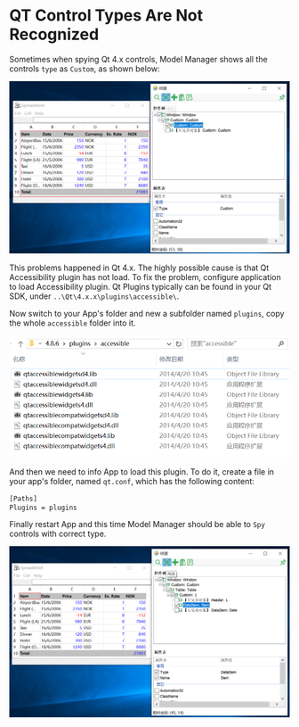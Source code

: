 # QT Control Types Are Not Recognized

Sometimes when spying Qt 4.x controls, Model Manager shows all the controls `type` as `Custom`, as shown below:

![](assets/cannot_find_controll.png)  

This problems happened in Qt 4.x. The highly possible cause is that Qt Accessibility plugin has not load. To fix the problem, configure application to load Accessibility plugin. Qt Plugins typically can be found in your Qt SDK, under `..\Qt\4.x.x\plugins\accessible\`.

Now switch to your App's folder and new a subfolder named `plugins`, copy the whole `accessible` folder into it.

![](assets/accessibility_file.png)  

And then we need to info App to load this plugin. To do it, create a file in your app's folder, named `qt.conf`, which has the following content:

```config
[Paths]
Plugins = plugins
```  

Finally restart App and this time Model Manager should be able to `Spy` controls with correct type.   

![](assets/can_find_controll.png)